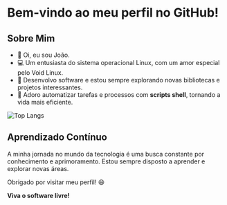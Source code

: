 # Bem-vindo ao meu perfil no GitHub!

## Sobre Mim
- 👋 Oi, eu sou João.
- 💻 Um entusiasta do sistema operacional Linux, com um amor especial pelo Void Linux.
- 🐍 Desenvolvo software e estou sempre explorando novas bibliotecas e projetos interessantes.
- 🚀 Adoro automatizar tarefas e processos com **scripts shell**, tornando a vida mais eficiente.

![Top Langs](https://github-readme-stats.vercel.app/api/top-langs/?username=joao406&hide_progress=true&theme=dark)

## Aprendizado Contínuo
A minha jornada no mundo da tecnologia é uma busca constante por conhecimento e aprimoramento. Estou sempre disposto a aprender e explorar novas áreas.

Obrigado por visitar meu perfil! 😄

**Viva o software livre!**
